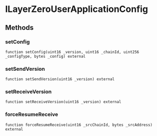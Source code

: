 # ILayerZeroUserApplicationConfig

## Methods

### setConfig

```solidity
function setConfig(uint16 _version, uint16 _chainId, uint256 _configType, bytes _config) external
```

### setSendVersion

```solidity
function setSendVersion(uint16 _version) external
```

### setReceiveVersion

```solidity
function setReceiveVersion(uint16 _version) external
```

### forceResumeReceive

```solidity
function forceResumeReceive(uint16 _srcChainId, bytes _srcAddress) external
```

